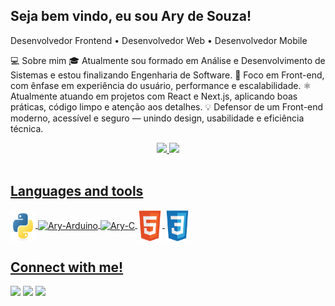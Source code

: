 ## Seja bem vindo, eu sou Ary de Souza!

Desenvolvedor Frontend • Desenvolvedor Web • Desenvolvedor Mobile

💻 Sobre mim
🎓 Atualmente sou formado em Análise e Desenvolvimento de Sistemas e estou finalizando Engenharia de Software.
🎯 Foco em Front-end, com ênfase em experiência do usuário, performance e escalabilidade.
⚛️ Atualmente atuando em projetos com React e Next.js, aplicando boas práticas, código limpo e atenção aos detalhes.
💡 Defensor de um Front-end moderno, acessível e seguro — unindo design, usabilidade e eficiência técnica.

<div align="center">
  <a href="https://github.com/arydesouza">
  <img height="120" src="https://github-readme-stats.vercel.app/api?username=arydesouza&show_icons=true&theme=highcontrast&include_all_commits=true&count_private=true"/>
  <img height="135" src="https://github-readme-stats.vercel.app/api/top-langs/?username=arydesouza&layout=compact&langs_count=7&theme=highcontrast"/>
</div>
<div style="display: inline_block"><br>
  
  
## Languages and tools
  
  <img align="center" alt="Ary-Python" height="50" width="40" src="https://raw.githubusercontent.com/devicons/devicon/master/icons/python/python-original.svg">
  <img align="center" alt="Ary-Arduino" height="50" width="40" src="https://cdn.jsdelivr.net/gh/devicons/devicon/icons/arduino/arduino-original-wordmark.svg">
  <img align="center" alt="Ary-C" height="50" width="40" src="https://cdn.jsdelivr.net/gh/devicons/devicon/icons/c/c-original.svg">
  <img align="center" alt="Ary-HTML" height="50" width="40" src="https://raw.githubusercontent.com/devicons/devicon/master/icons/html5/html5-original.svg">
  <img align="center" alt="Ary-CSS" height="50" width="40" src="https://raw.githubusercontent.com/devicons/devicon/master/icons/css3/css3-original.svg">
  
## Connect with me!
  
   <a href="https://www.linkedin.com/in/ary-de-souza//" target="_blank"><img src="https://img.shields.io/badge/-LinkedIn-%230077B5?style=for-the-badge&logo=linkedin&logoColor=white" target="_blank"></a> 
  <a href="https://www.instagram.com/ar1ammm/" target="_blank"><img src="https://img.shields.io/badge/-Instagram-%23E4405F?style=for-the-badge&logo=instagram&logoColor=white" target="_blank"></a>
    <a href="https://discord.com/users/expertt#5596" target="_blank"><img src="https://img.shields.io/badge/Discord-7289DA?style=for-the-badge&logo=discord&logoColor=white" target="_blank"></a> 
